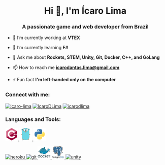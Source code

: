 <h1 align="center">Hi 👋, I'm Ícaro Lima</h1>
<h3 align="center">A passionate game and web developer from Brazil</h3>

- 🔭 I’m currently working at **VTEX**

- 🌱 I’m currently learning **F#**

- 💬 Ask me about **Rockets, STEM, Unity, Git, Docker, C++, and GoLang**

- 📫 How to reach me **icarodantas.lima@gmail.com**

- ⚡ Fun fact **I'm left-handed only on the computer**

<h3 align="left">Connect with me:</h3>
<p align="left">
<a href="https://linkedin.com/in/icaro-lima" target="blank"><img align="center" src="https://cdn.jsdelivr.net/npm/simple-icons@3.0.1/icons/linkedin.svg" alt="icaro-lima" height="30" width="40" /></a>
<a href="https://www.leetcode.com/IcaroDLima" target="blank"><img align="center" src="https://cdn.jsdelivr.net/npm/simple-icons@3.1.0/icons/leetcode.svg" alt="IcaroDLima" height="30" width="40" /></a>
<a href="https://instagram.com/icarodlima" target="blank"><img align="center" src="https://cdn.jsdelivr.net/npm/simple-icons@3.0.1/icons/instagram.svg" alt="icarodlima" height="30" width="40" /></a>
</p>

<h3 align="left">Languages and Tools:</h3>
<p align="left">

<a href="https://www.w3schools.com/cpp/" target="_blank"> <img src="https://raw.githubusercontent.com/devicons/devicon/master/icons/cplusplus/cplusplus-original.svg" alt="cplusplus" width="40" height="40"/> </a>
<a href="https://golang.org" target="_blank"> <img src="https://raw.githubusercontent.com/devicons/devicon/master/icons/go/go-original.svg" alt="go" width="40" height="40"/> </a>
<a href="https://www.python.org" target="_blank"> <img src="https://raw.githubusercontent.com/devicons/devicon/master/icons/python/python-original.svg" alt="python" width="40" height="40"/> </a>
</p>
<a href="https://heroku.com" target="_blank"> <img src="https://www.vectorlogo.zone/logos/heroku/heroku-icon.svg" alt="heroku" width="40" height="40"/> </a>
<a href="https://git-scm.com/" target="_blank"> <img src="https://www.vectorlogo.zone/logos/git-scm/git-scm-icon.svg" alt="git" width="40" height="40"/> </a>
<a href="https://www.docker.com/" target="_blank"> <img src="https://raw.githubusercontent.com/devicons/devicon/master/icons/docker/docker-original-wordmark.svg" alt="docker" width="40" height="40"/> </a>
<a href="https://www.postgresql.org" target="_blank"> <img src="https://raw.githubusercontent.com/devicons/devicon/master/icons/postgresql/postgresql-original-wordmark.svg" alt="postgresql" width="40" height="40"/> </a>
<a href="https://unity.com/" target="_blank"> <img src="https://www.vectorlogo.zone/logos/unity3d/unity3d-icon.svg" alt="unity" width="40" height="40"/> </a>
